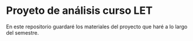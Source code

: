 


# Proyeto de análisis curso LET

En este repositorio guardaré los materiales del proyecto que haré a lo largo del semestre.










